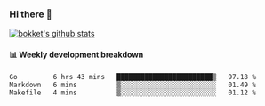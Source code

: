 ### Hi there 👋
[![bokket's github stats](https://github-readme-stats.vercel.app/api?username=bokket&show_icons=true&count_private=true)](https://github.com/anuraghazra/github-readme-stats)

#### :bar_chart: Weekly development breakdown
<!--START_SECTION:waka-->
```text
Go         6 hrs 43 mins   ████████████████████████▒   97.18 % 
Markdown   6 mins          ▒░░░░░░░░░░░░░░░░░░░░░░░░   01.49 % 
Makefile   4 mins          ▒░░░░░░░░░░░░░░░░░░░░░░░░   01.12 % 
```
<!--END_SECTION:waka-->
